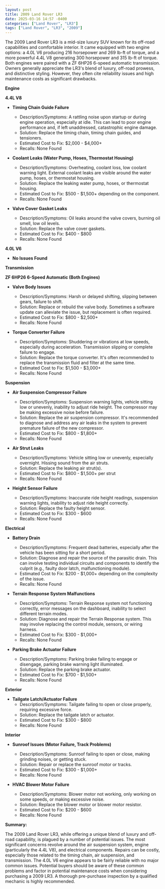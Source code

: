 ```yaml
---
layout: post
title: 2009 Land Rover LR3
date: 2025-03-16 14:57 -0400
categories: ["Land Rover", "LR3"]
tags: ["Land Rover", "LR3", "2009"]
---
```

The 2009 Land Rover LR3 is a mid-size luxury SUV known for its off-road capabilities and comfortable interior. It came equipped with two engine options: a 4.0L V6 producing 216 horsepower and 269 lb-ft of torque, and a more powerful 4.4L V8 generating 300 horsepower and 315 lb-ft of torque. Both engines were paired with a ZF 6HP26 6-speed automatic transmission. Owners generally appreciate the LR3's blend of luxury, off-road prowess, and distinctive styling. However, they often cite reliability issues and high maintenance costs as significant drawbacks.

**Engine**

**4.4L V8**

*   **Timing Chain Guide Failure**
    *   Description/Symptoms: A rattling noise upon startup or during engine operation, especially at idle. This can lead to poor engine performance and, if left unaddressed, catastrophic engine damage.
    *   Solution: Replace the timing chain, timing chain guides, and tensioners.
    *   Estimated Cost to Fix: $2,000 - $4,000+
    *   Recalls: None Found

*   **Coolant Leaks (Water Pump, Hoses, Thermostat Housing)**
    *   Description/Symptoms: Overheating, coolant loss, low coolant warning light. External coolant leaks are visible around the water pump, hoses, or thermostat housing.
    *   Solution: Replace the leaking water pump, hoses, or thermostat housing.
    *   Estimated Cost to Fix: $500 - $1,500+ depending on the component.
    *   Recalls: None Found

*   **Valve Cover Gasket Leaks**
    * Description/Symptoms: Oil leaks around the valve covers, burning oil smell, low oil levels.
    * Solution: Replace the valve cover gaskets.
    * Estimated Cost to Fix: $400 - $800
    * Recalls: None Found

**4.0L V6**

*   **No Issues Found**

**Transmission**

**ZF 6HP26 6-Speed Automatic (Both Engines)**

*   **Valve Body Issues**
    *   Description/Symptoms: Harsh or delayed shifting, slipping between gears, failure to shift.
    *   Solution: Replace or rebuild the valve body. Sometimes a software update can alleviate the issue, but replacement is often required.
    *   Estimated Cost to Fix: $800 - $2,500+
    *   Recalls: None Found

*   **Torque Converter Failure**
    *   Description/Symptoms: Shuddering or vibrations at low speeds, especially during acceleration. Transmission slipping or complete failure to engage.
    *   Solution: Replace the torque converter. It's often recommended to replace the transmission fluid and filter at the same time.
    *   Estimated Cost to Fix: $1,500 - $3,000+
    *   Recalls: None Found

**Suspension**

*   **Air Suspension Compressor Failure**
    *   Description/Symptoms: Suspension warning lights, vehicle sitting low or unevenly, inability to adjust ride height. The compressor may be making excessive noise before failure.
    *   Solution: Replace the air suspension compressor. It's recommended to diagnose and address any air leaks in the system to prevent premature failure of the new compressor.
    *   Estimated Cost to Fix: $800 - $1,800+
    *   Recalls: None Found

*   **Air Strut Leaks**
    *   Description/Symptoms: Vehicle sitting low or unevenly, especially overnight. Hissing sound from the air struts.
    *   Solution: Replace the leaking air strut(s).
    *   Estimated Cost to Fix: $800 - $1,500+ per strut
    *   Recalls: None Found

*   **Height Sensor Failure**
    *   Description/Symptoms: Inaccurate ride height readings, suspension warning lights, inability to adjust ride height correctly.
    *   Solution: Replace the faulty height sensor.
    *   Estimated Cost to Fix: $300 - $600
    *   Recalls: None Found

**Electrical**

*   **Battery Drain**
    *   Description/Symptoms: Frequent dead batteries, especially after the vehicle has been sitting for a short period.
    *   Solution: Diagnose and repair the source of the parasitic drain. This can involve testing individual circuits and components to identify the culprit (e.g., faulty door latch, malfunctioning module).
    *   Estimated Cost to Fix: $200 - $1,000+ depending on the complexity of the issue.
    *   Recalls: None Found

*   **Terrain Response System Malfunctions**
    *   Description/Symptoms: Terrain Response system not functioning correctly, error messages on the dashboard, inability to select different terrain modes.
    *   Solution: Diagnose and repair the Terrain Response system. This may involve replacing the control module, sensors, or wiring harness.
    *   Estimated Cost to Fix: $300 - $1,000+
    *   Recalls: None Found

*   **Parking Brake Actuator Failure**
    *   Description/Symptoms: Parking brake failing to engage or disengage, parking brake warning light illuminated.
    *   Solution: Replace the parking brake actuator.
    *   Estimated Cost to Fix: $700 - $1,500+
    *   Recalls: None Found

**Exterior**

*   **Tailgate Latch/Actuator Failure**
    *   Description/Symptoms: Tailgate failing to open or close properly, requiring excessive force.
    *   Solution: Replace the tailgate latch or actuator.
    *   Estimated Cost to Fix: $300 - $800
    *   Recalls: None Found

**Interior**

*   **Sunroof Issues (Motor Failure, Track Problems)**
    *   Description/Symptoms: Sunroof failing to open or close, making grinding noises, or getting stuck.
    *   Solution: Repair or replace the sunroof motor or tracks.
    *   Estimated Cost to Fix: $300 - $1,000+
    *   Recalls: None Found

*   **HVAC Blower Motor Failure**
    * Description/Symptoms: Blower motor not working, only working on some speeds, or making excessive noise.
    * Solution: Replace the blower motor or blower motor resistor.
    * Estimated Cost to Fix: $200 - $600
    * Recalls: None Found

**Summary:**

The 2009 Land Rover LR3, while offering a unique blend of luxury and off-road capability, is plagued by a number of potential issues. The most significant concerns revolve around the air suspension system, engine (particularly the 4.4L V8), and electrical components. Repairs can be costly, especially those related to the timing chain, air suspension, and transmission. The 4.0L V6 engine appears to be fairly reliable with no major common issues. Potential buyers should be aware of these common problems and factor in potential maintenance costs when considering purchasing a 2009 LR3. A thorough pre-purchase inspection by a qualified mechanic is highly recommended.

